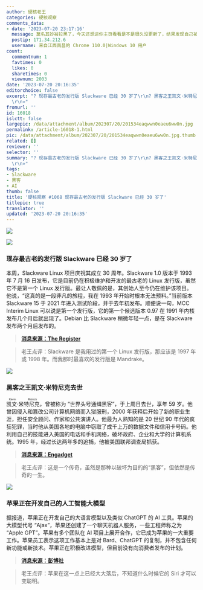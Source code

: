 ```yaml
---
author: 硬核老王
categories: 硬核观察
comments_data:
- date: '2023-07-20 23:17:16'
  message: 莫名其妙被拉黑了，今天还想进你主页看看是不是很久没更新了，结果发现自己被拉黑了
  postip: 171.34.212.6
  username: 来自江西南昌的 Chrome 110.0|Windows 10 用户
count:
  commentnum: 1
  favtimes: 0
  likes: 0
  sharetimes: 0
  viewnum: 2003
date: '2023-07-20 20:16:35'
editorchoice: false
excerpt: "? 现存最古老的发行版 Slackware 已经 30 岁了\r\n? 黑客之王凯文·米特尼克去世\r\n? 苹果正在开发自己的人工智能大模型\r\n»
  \r\n»"
fromurl: ''
id: 16018
islctt: false
largepic: /data/attachment/album/202307/20/201534eaqwwn0eaeu6ww0n.jpg
permalink: /article-16018-1.html
pic: /data/attachment/album/202307/20/201534eaqwwn0eaeu6ww0n.jpg.thumb.jpg
related: []
reviewer: ''
selector: ''
summary: "? 现存最古老的发行版 Slackware 已经 30 岁了\r\n? 黑客之王凯文·米特尼克去世\r\n? 苹果正在开发自己的人工智能大模型\r\n»
  \r\n»"
tags:
- Slackware
- 黑客
- AI
thumb: false
title: '硬核观察 #1068 现存最古老的发行版 Slackware 已经 30 岁了'
titlepic: true
translator: ''
updated: '2023-07-20 20:16:35'
---
```


![](/data/attachment/album/202307/20/201534eaqwwn0eaeu6ww0n.jpg)


![](/data/attachment/album/202307/20/201544riwd6ztqdn6w6d81.jpg)


### 现存最古老的发行版 Slackware 已经 30 岁了


本周，Slackware Linux 项目庆祝其成立 30 周年。Slackware 1.0 版本于 1993 年 7 月 16 日发布，它是目前仍在积极维护和开发的最古老的 Linux 发行版，虽然它不是第一个 Linux 发行版。最让人敬佩的是，其创始人至今仍在维护该项目。他说，“这真的是一段非凡的旅程，我在 1993 年开始时根本无法预料。”当前版本 Slackware 15 于 2021 年进入测试阶段，并于去年初发布。顺便说一句，MCC Interim Linux 可以说是第一个发行版，它的第一个候选版本 0.97 在 1991 年内核发布几个月后就出现了。Debian 比 Slackware 稍微年轻一点，是在 Slackware 发布两个月后发布的。



> 
> **[消息来源：The Register](https://www.theregister.com/2023/07/20/slackware_turns_30/)**
> 
> 
> 



> 
> 老王点评：Slackware 是我用过的第一个 Linux 发行版，那应该是 1997 年或 1998 年。而我那时最喜欢的发行版是 Mandrake。
> 
> 
> 


![](/data/attachment/album/202307/20/201557qriojn6orbgnnnlj.jpg)


### 黑客之王凯文·米特尼克去世


<ruby> 凯文·米特尼克 <rt>  Kevin Mitnick </rt></ruby>，曾被称为 “世界头号通缉黑客”，于上周日去世，享年 59 岁。他曾因侵入和篡改公司计算机网络而入狱服刑，2000 年获释后开始了新的职业生涯，担任安全顾问、作家和公共演讲人。他最为人熟知的是 20 世纪 90 年代的疯狂犯罪，当时他从美国各地的电脑中窃取了成千上万的数据文件和信用卡号码。他利用自己的技能进入美国的电话和手机网络，破坏政府、企业和大学的计算机系统。1995 年，经过长达两年多的追捕，他被美国联邦调查局抓获。



> 
> **[消息来源：Engadget](https://www.engadget.com/kevin-mitnick-formerly-the-worlds-most-wanted-hacker-has-passed-away-084912966.html)**
> 
> 
> 



> 
> 老王点评：这是一个传奇，虽然是那种以破坏为目的的“黑客”，但依然是传奇的一生。
> 
> 
> 


![](/data/attachment/album/202307/20/201612pb0wjspfkz2bvb0q.jpg)


### 苹果正在开发自己的人工智能大模型


据报道，苹果正在开发自己的大语言模型以及类似 ChatGPT 的 AI 工具。苹果的大模型代号 “Ajax”，苹果还创建了一个聊天机器人服务，一些工程师称之为 “Apple GPT”。苹果有多个团队在 AI 项目上展开合作，它已成为苹果的一大重要工作。苹果员工表示这项工作基本上是对 Bard、ChatGPT 的复制，并不包含任何新功能或新技术。苹果正在积极改进模型，但目前没有向消费者发布的计划。



> 
> **[消息来源：彭博社](https://www.bloomberg.com/news/articles/2023-07-19/apple-preps-ajax-generative-ai-apple-gpt-to-rival-openai-and-google)**
> 
> 
> 



> 
> 老王点评：苹果在这一点上已经大大落后，不知道什么时候它的 Siri 才可以变聪明。
> 
> 
>